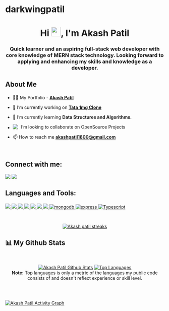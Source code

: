 ﻿# darkwingpatil


<h1 align="center">Hi <img src="https://raw.githubusercontent.com/MartinHeinz/MartinHeinz/master/wave.gif" width="30px">, I'm Akash Patil</h1>
<h3 align="center">Quick learner and an aspiring full-stack web developer with core knowledge of MERN stack technology. Looking forward to applying and enhancing my skills and knowledge as a developer.</h3>


## <p style="display:flex; align-items: center"> About Me </p> 

- 👨‍💻 My Portfolio - **[Akash Patil](https://akashpatilwing12portfolio.netlify.app/)**

- 🔭 I’m currently working on **[Tata 1mg Clone](https://github.com/nagesh199/shocking-grade-9442)**

- 🌱 I’m currently learning **Data Structures and Algorithms.**

- <p style="display:flex; align-items: center;"> <img src="https://img.icons8.com/color/18/000000/teamwork--v2.png" style="margin-right: 10px"/> I’m looking to collaborate on OpenSource Projects </p> 

- 📫 How to reach me **akashpatil1800@gmail.com**

<br/>


## Connect with me:
<p align="left">

<a href = "https://www.linkedin.com/in/akash-patil-468771201/"><img src="https://img.icons8.com/fluent/48/000000/linkedin.png"/></a>
<a href = "https://mail.google.com/mail/u/0/#inbox"><img src="https://img.icons8.com/fluent/48/000000/gmail.png"/></a>
<!-- <a href = "https://www.instagram.com/"><img src="https://img.icons8.com/fluent/48/000000/instagram-new.png"/></a> -->

</p>

## <p style="display:flex; align-items: center;"> Languages and Tools:</p> 

<p align="left"> 
  <a href="https://www.cplusplus.com" target="_blank"> <img src="https://img.shields.io/badge/C%2B%2B-00599C?style=for-the-badge&logo=c%2B%2B&logoColor=white"/> </a>
    <!-- <a href="https://www.java.com" target="_blank"> <img src="https://img.shields.io/badge/Java-ED8B00?style=for-the-badge&logo=java&logoColor=white"/> </a> -->
    <a href="https://developer.mozilla.org/en-US/docs/Web/JavaScript" target="_blank"> <img src="https://img.shields.io/badge/JavaScript-323330?style=for-the-badge&logo=javascript&logoColor=F7DF1E"/> </a> 
    <a href="https://www.w3.org/html/" target="_blank"> <img src="https://img.shields.io/badge/HTML5-E34F26?style=for-the-badge&logo=html5&logoColor=white"/> </a> 
    <a href="https://www.w3schools.com/css/" target="_blank"> <img src="https://img.shields.io/badge/CSS3-1572B6?style=for-the-badge&logo=css3&logoColor=white"/> </a> 
    <!-- <a href="https://sass-lang.com/" target="_blank"> <img src="https://img.shields.io/badge/Sass-CC6699?style=for-the-badge&logo=sass&logoColor=white"/> </a>   -->
    <a href="https://nodejs.org" target="_blank"> <img src="https://img.shields.io/badge/Node.js-339933?style=for-the-badge&logo=nodedotjs&logoColor=white"/> </a> 
    <a href="https://reactjs.org/" target="_blank"> <img src="https://img.shields.io/badge/React-20232A?style=for-the-badge&logo=react&logoColor=61DAFB"/> </a>
    <a href="https://redux.js.org/" target="_blank"> <img src="https://img.shields.io/badge/Redux-593D88?style=for-the-badge&logo=redux&logoColor=white"/> </a>
    <a href="https://www.mongodb.com/" target="_blank"> <img src="https://img.shields.io/badge/MongoDB-4EA94B?style=for-the-badge&logo=mongodb&logoColor=white" alt="mongodb"/> </a> 
    <!-- <a href="https://git-scm.com/" target="_blank"> <img src="https://img.shields.io/badge/Git-F05032?style=for-the-badge&logo=git&logoColor=white"/> </a>  -->
    <a href="https://expressjs.com" target="_blank"> <img src="https://img.shields.io/badge/Express.js-000000?style=for-the-badge&logo=express&logoColor=white" alt="express" /> </a>
    <!-- <a href="https://nextjs.com" target="_blank"> <img src="https://img.shields.io/badge/next.js-000000?style=for-the-badge&logo=nextdotjs&logoColor=white" alt="nextjs"/> </a> -->
    <a href="https://www.typescriptlang.org/" target="_blank"> <img src="https://img.shields.io/badge/Typescript-010101?&style=for-the-badge&logo=Typescript&logoColor=white" alt="Typescript"/> </a>
    <!-- <a href="https://www.adobe.com/in/products/xd.html" target="_blank"> <img src="https://img.shields.io/badge/Adobe%20XD-470137?style=for-the-badge&logo=Adobe%20XD&logoColor=#FF61F6" alt="adobe xd"/> </a> -->
</p>

<!-- [![React Badge](https://img.shields.io/badge/-React-61DBFB?style=for-the-badge&labelColor=black&logo=react&logoColor=61DBFB)](#)  [![Javascript Badge](https://img.shields.io/badge/-Javascript-F0DB4F?style=for-the-badge&labelColor=black&logo=javascript&logoColor=F0DB4F)](#) [![Typescript Badge](https://img.shields.io/badge/-Typescript-007acc?style=for-the-badge&labelColor=black&logo=typescript&logoColor=007acc)](#) [![Nodejs Badge](https://img.shields.io/badge/-Nodejs-3C873A?style=for-the-badge&labelColor=black&logo=node.js&logoColor=3C873A)](#) [![GraphQL Badge](https://img.shields.io/badge/-GraphQl-e535ab?style=for-the-badge&labelColor=black&logo=node.js&logoColor=e535ab)](#) -->
<br/>

<p align="center">
    <a href="https://github.com/darkwingpatil/github-readme-streak-stats">
        <img title="🔥 Get streak stats for your profile at git.io/streak-stats" alt="Akash patil streaks" src="https://github-readme-streak-stats.herokuapp.com/?user=darkwingpatil&theme=black-ice&hide_border=true&stroke=0000&background=060A0CD0"/>
    </a>
</p>

## 📊 My Github Stats

  <br/>
  <p align="center">
      <a href="https://github.com/darkwingpatil/github-readme-stats"  style="text-align:center"><img alt="Akash Patil Github Stats" src="https://github-readme-stats.vercel.app/api?username=darkwingpatil&show_icons=true&count_private=true&theme=react&hide_border=true&bg_color=0D1117" /></a>
    <a href="https://github.com/darkwingpatil/github-readme-stats"  style="text-align:center"><img alt=" Top Languages" src="https://github-readme-stats.vercel.app/api/top-langs/?username=darkwingpatil&langs_count=8&count_private=true&layout=compact&theme=react&hide_border=true&bg_color=0D1117" /></a>
    <br/>
    <b>Note:</b> Top languages is only a metric of the languages my public code consists of and doesn't reflect experience or skill level.
  </p>



<br/>
<br/>

<a href="https://github.com/darkwingpatil/github-readme-activity-graph"><img alt="Akash Patil Activity Graph" src="https://activity-graph.herokuapp.com/graph?username=darkwingpatil&bg_color=0D1117&color=5BCDEC&line=5BCDEC&point=FFFFFF&hide_border=true" /></a>

<br/>
<br/>


<!-- ## ❤ Views and Followers
<a href="https://github.com/Meghna-DAS/github-profile-views-counter">
    <img src="https://komarev.com/ghpvc/?username=chiranjeev-thapliyal">
</a>
<a href="https://github.com/chiranjeev-thapliyal?tab=followers"><img src="https://img.shields.io/github/followers/chiranjeev-thapliyal?label=Followers&style=social" alt="GitHub Badge"></a> -->

